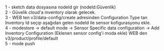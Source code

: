 
1 - sketch data dosyasına nodeId gir (nodeId:Güvenlik)<br/>
2 - Güvelik cloud'a inventory olarak gelecek.<br/>
3 - WEB ten v3/data-config/create adresinden Configuration Type tan Inventory Id seçip aşağıdan gelen nodeId ile sensor kofigurasyonu ekle.<br/>
4 - modestore -> default mode -> Sensor Specific data configuration -> Add Inventory Configuration (Eklenen sensor config'i moda ekle)
 WEB den v3/product/profile/default<br/>
5 -  mode push
